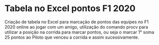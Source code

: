 # Tabela no Excel pontos F1 2020
Criação de tabela no Excel para marcação de pontos das equipes no F1 2020 online ao jogar com um amigo, utilização do comando procv para utilizar a posição na corrida para marcar pontos, ou seja o marcar 1° soma 25 pontos ao Piloto que venceu a corrida e assim sucessivamente.
